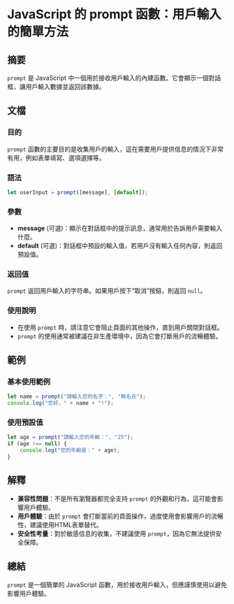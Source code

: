 <!--
Meta Description: # JavaScript 的 prompt 函數：用戶輸入的簡單方法 ## 摘要 `prompt` 是 JavaScript 中一個用於接收用戶輸入的內建函數。它會顯示一個對話框，讓用戶輸入數據並返回該數據。 ## 文檔 ### 目的 `prompt` 函數的主要目的是收集用戶的輸入，這在需要用戶提...
Meta Keywords: prompt, javascript, let, age, message
-->

# JavaScript 的 prompt 函數：用戶輸入的簡單方法

## 摘要
`prompt` 是 JavaScript 中一個用於接收用戶輸入的內建函數。它會顯示一個對話框，讓用戶輸入數據並返回該數據。

## 文檔
### 目的
`prompt` 函數的主要目的是收集用戶的輸入，這在需要用戶提供信息的情況下非常有用，例如表單填寫、選項選擇等。

### 語法
```javascript
let userInput = prompt([message], [default]);
```

### 參數
- **message** (可選)：顯示在對話框中的提示訊息，通常用於告訴用戶需要輸入什麼。
- **default** (可選)：對話框中預設的輸入值，若用戶沒有輸入任何內容，則返回預設值。

### 返回值
`prompt` 返回用戶輸入的字符串。如果用戶按下“取消”按鈕，則返回 `null`。

### 使用說明
- 在使用 `prompt` 時，請注意它會阻止頁面的其他操作，直到用戶關閉對話框。
- `prompt` 的使用通常被建議在非生產環境中，因為它會打斷用戶的流暢體驗。

## 範例
### 基本使用範例
```javascript
let name = prompt("請輸入您的名字：", "無名氏");
console.log("您好，" + name + "!");
```

### 使用預設值
```javascript
let age = prompt("請輸入您的年齡：", "25");
if (age !== null) {
    console.log("您的年齡是：" + age);
}
```

## 解釋
- **兼容性問題**：不是所有瀏覽器都完全支持 `prompt` 的外觀和行為，這可能會影響用戶體驗。
- **用戶體驗**：由於 `prompt` 會打斷當前的頁面操作，過度使用會影響用戶的流暢性，建議使用HTML表單替代。
- **安全性考量**：對於敏感信息的收集，不建議使用 `prompt`，因為它無法提供安全保障。

## 總結
`prompt` 是一個簡單的 JavaScript 函數，用於接收用戶輸入，但應謹慎使用以避免影響用戶體驗。
